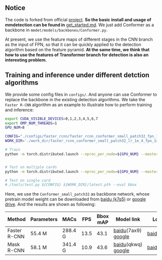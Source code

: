 ## Notice

The code is forked from official [project](https://github.com/open-mmlab/mmdetection). **So the basic install and usage
of mmdetection can be found
in** [get_started.md](https://github.com/open-mmlab/mmdetection/blob/master/docs/get_started.md). We just add Conformer
as a backbone in `mmdet/models/backbones/Conformer.py`.

At present, we use the feature maps of different stages in the CNN branch as the input of FPN, so that it can be quickly
applied to the detection algorithm based on the feature pyramid. **At the same time, we think that how to use the
features of Transformer branch for detection is also an interesting problem.**

## Training and inference under different detction algorithms

We provide some config files in `configs/`. And anyone can use Conformer to replace the backbone in the existing
detection algorithms. We take the `Faster R-CNN` algorithm as an example to illustrate how to perform training and
inference:

```bash
export CUDA_VISIBLE_DEVICES=0,1,2,3,4,5,6,7
export OMP_NUM_THREADS=1
GPU_NUM=8

CONFIG="./configs/faster_rcnn/faster_rcnn_conformer_small_patch32_fpn_1x_coco.py"
WORK_DIR='./work_dir/faster_rcnn_conformer_small_patch32_lr_1e_4_fpn_1x_coco_1344_800'

# Train
python -m torch.distributed.launch --nproc_per_node=${GPU_NUM} --master_port=50040 --use_env ./tools/train.py ${CONFIG} --work-dir ${WORK_DIR} --gpus ${GPU_NUM}  --launcher pytorch --cfg-options model.pretrained='./pretrain_models/Conformer_small_patch32.pth' model.backbone.patch_size=32


# Test on multiple cards
python -m torch.distributed.launch --nproc_per_node=${GPU_NUM} --master_port=50040 --use_env ./tools/test.py ${CONFIG} ${WORK_DIR}/latest.pth --launcher pytorch  --eval bbox

# Test on single card
#./tools/test.py ${CONFIG} ${WORK_DIR}/latest.pth --eval bbox
```

Here, we use the `Conformer_small_patch32` as backbone network, whose pretrain model weight can be downloaded
from [baidu (k7q5)](https://pan.baidu.com/s/1pum_kOOwQYn404ZeGzjMlg)
or [google drive](https://drive.google.com/file/d/1UrvRg2hnXsie_z_y39Xavdts4qfrwZ1E/view?usp=sharing). And the results
are shown as following:

| Method        | Parameters | MACs   | FPS | Bbox mAP | Model link | Log link |
| ------------ | ---------- | ------ | ------ | --------- | ---- |---- |
| Faster R-CNN | 55.4 M     | 288.4 G | 13.5 | 43.1    | [baidu](https://pan.baidu.com/s/1lkZy_FTLeCRg3rVH8dOKOA)(7ax9) [google](https://drive.google.com/drive/folders/1gCvcW3Zhqq8KK5GnAr9So7-5uJwnrZcA?usp=sharing) | [baidu](https://pan.baidu.com/s/10HTtS8FozMSYfHJv8L2H5w)(ymv4)|
| Mask R-CNN | 58.1 M     | 341.4 G | 10.9 | 43.6   | [baidu](https://pan.baidu.com/s/1wqvhbq4ePAPIZFqE0aCWEQ)(qkwq) [google](https://drive.google.com/drive/folders/1mjoReWPoBSMUIjBQE5VlhQf0XZ2sE7J-?usp=sharing)|[baidu](https://pan.baidu.com/s/1lSq7hMTSA8fN7WNXTZqp7g)(gh2v)|
